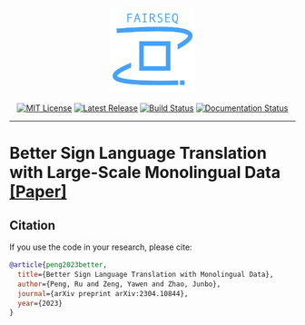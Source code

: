 <p align="center">
  <img src="fairseq_logo.png" width="150">
  <br />
  <br />
  <a href="https://github.com/pytorch/fairseq/blob/master/LICENSE"><img alt="MIT License" src="https://img.shields.io/badge/license-MIT-blue.svg" /></a>
  <a href="https://github.com/pytorch/fairseq/releases"><img alt="Latest Release" src="https://img.shields.io/github/release/pytorch/fairseq.svg" /></a>
  <a href="https://github.com/pytorch/fairseq/actions?query=workflow:build"><img alt="Build Status" src="https://github.com/pytorch/fairseq/workflows/build/badge.svg" /></a>
  <a href="https://fairseq.readthedocs.io/en/latest/?badge=latest"><img alt="Documentation Status" src="https://readthedocs.org/projects/fairseq/badge/?version=latest" /></a>
</p>

--------------------------------------------------------------------------------
# Better Sign Language Translation with Large-Scale Monolingual Data [[Paper]]([https://scholar.archive.org/work/pgyxeohzt5bbhoqkcfvla5brtq/access/wayback/https://dl.acm.org/doi/pdf/10.1145/3512527.3531386](https://arxiv.org/abs/2304.10844))

## Citation
If you use the code in your research, please cite:
```bibtex
@article{peng2023better,
  title={Better Sign Language Translation with Monolingual Data},
  author={Peng, Ru and Zeng, Yawen and Zhao, Junbo},
  journal={arXiv preprint arXiv:2304.10844},
  year={2023}
}
```
